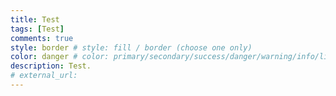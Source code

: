 ```yaml
---
title: Test
tags: [Test]
comments: true
style: border # style: fill / border (choose one only)
color: danger # color: primary/secondary/success/danger/warning/info/light/dark (blue/gray/green/red/yellow/cyan/white/black)
description: Test.
# external_url:
---
```

